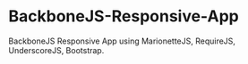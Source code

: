 BackboneJS-Responsive-App
=========================

BackboneJS Responsive App using MarionetteJS, RequireJS, UnderscoreJS, Bootstrap.
